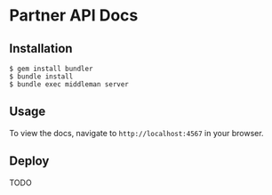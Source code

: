 # Partner API Docs

## Installation

	$ gem install bundler
	$ bundle install
	$ bundle exec middleman server

## Usage

To view the docs, navigate to `http://localhost:4567` in your browser.

## Deploy

TODO